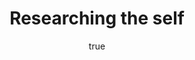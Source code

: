 ---
layout: talk
title: Researching the self
description: "empty"
author: 
    name: Maarten Steenhagen
    url: http://msteenhagen.github.io
paper: Researching the self
where: Art as a Mode of Enquiry, Oxford
city: Oxford
<!-- time: --> 
<!-- link:  -->
<!-- handout:  -->
<!-- slides:  -->
<!-- details: true -->
---